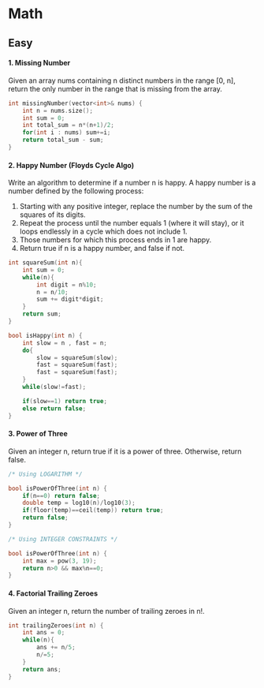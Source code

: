 # Math

## Easy

#### 1. Missing Number 
Given an array nums containing n distinct numbers in the range [0, n], return the only number in the range that is missing from the array.

```cpp
int missingNumber(vector<int>& nums) {
    int n = nums.size();
    int sum = 0;
    int total_sum = n*(n+1)/2;
    for(int i : nums) sum+=i;
    return total_sum - sum;
}
```

#### 2. Happy Number (Floyds Cycle Algo)
Write an algorithm to determine if a number n is happy. A happy number is a number defined by the following process:
1. Starting with any positive integer, replace the number by the sum of the squares of its digits.
2. Repeat the process until the number equals 1 (where it will stay), or it loops endlessly in a cycle which does not include 1.
3. Those numbers for which this process ends in 1 are happy.
4. Return true if n is a happy number, and false if not.

```cpp
int squareSum(int n){
    int sum = 0;
    while(n){
        int digit = n%10;
        n = n/10;
        sum += digit*digit;
    }
    return sum;
}

bool isHappy(int n) {
    int slow = n , fast = n;
    do{
        slow = squareSum(slow);
        fast = squareSum(fast);
        fast = squareSum(fast);
    }
    while(slow!=fast);

    if(slow==1) return true;
    else return false;
}
```

#### 3. Power of Three 
Given an integer n, return true if it is a power of three. Otherwise, return false.

```cpp
/* Using LOGARITHM */

bool isPowerOfThree(int n) {
    if(n==0) return false;
    double temp = log10(n)/log10(3);
    if(floor(temp)==ceil(temp)) return true;
    return false;
}

/* Using INTEGER CONSTRAINTS */

bool isPowerOfThree(int n) {
    int max = pow(3, 19);
    return n>0 && max%n==0;
}
```

#### 4. Factorial Trailing Zeroes
Given an integer n, return the number of trailing zeroes in n!.

```cpp
int trailingZeroes(int n) {
    int ans = 0;
    while(n){
        ans += n/5;
        n/=5;
    }
    return ans;
}
```

